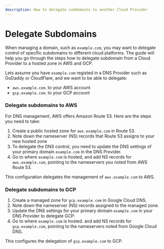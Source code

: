 ```yaml
---
description: How to delegate subdomains to another Cloud Provider
---
```


# Delegate Subdomains

When managing a domain, such as `example.com`, you may want to delegate control of specific subdomains to different cloud platforms. The guide will help you go through the steps how to delegate subdomain from a Cloud Provider to a hosted zone in AWS and GCP.

Lets assume you have `example.com` registed in a DNS Provider such as GoDaddy or CloudFlare, and we want to be able to delegate:

* `aws.example.com`. to your AWS account
* `gcp.example.com`. to your GCP account

### Delegate subdomains to AWS

For DNS management, AWS offers Amazon Route 53. Here are the steps you need to take:

1. Create a public hosted zone for `aws.example.com` in Route 53.
2. Note down the nameserver (NS) records that Route 53 assigns to your new hosted zone
3. To delegate the DNS control, you need to update the DNS settings of your primary domain `example.com` in the DNS Provider.
4. Go to where `example.com` is hosted, and add NS records for `aws.example.com`, pointing to the nameservers you noted from AWS Route 53.

This configuration delegates the management of `aws.example.com` to AWS.

### Delegate subdomains to GCP

1. Create a managed zone for `gcp.example.com` in Google Cloud DNS.
2. Note down the nameserver (NS) records assigned to the managed zone.
3. Update the DNS settings for your primary domain `example.com` in your DNS Provider to delegate GCP:
4. Go to where `example.com` is hosted. and add NS records for `gcp.example.com`, pointing to the nameservers noted from Google Cloud DNS.

This configures the delegation of `gcp.example.com` to GCP.
